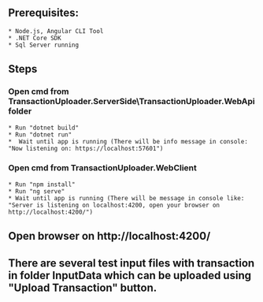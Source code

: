 ## Prerequisites:
	* Node.js, Angular CLI Tool
	* .NET Core SDK
	* Sql Server running

## Steps
	
### Open cmd from TransactionUploader.ServerSide\TransactionUploader.WebApi folder
```
* Run "dotnet build"
* Run "dotnet run"
*  Wait until app is running (There will be info message in console: "Now listening on: https://localhost:57601")
```
###	Open cmd from TransactionUploader.WebClient
```
* Run "npm install"
* Run "ng serve"
* Wait until app is running (There will be message in console like: "Server is listening on localhost:4200, open your browser on http://localhost:4200/")
```

## Open browser on http://localhost:4200/
## There are several test input files with transaction in folder InputData which can be uploaded using "Upload Transaction" button.
